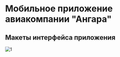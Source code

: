 # Мобильное приложение авиакомпании "Ангара"

## Макеты интерфейса приложения

![1](https://lh6.googleusercontent.com/EktSLJDlpD5zNHqGNzPbFfO2qOkPPDKt_4XIHXjg_ewjB13Cg9v3gX9wtKcAesnDfFX_937H-hq7_x8=w1582-h707  "Экран Входа")
